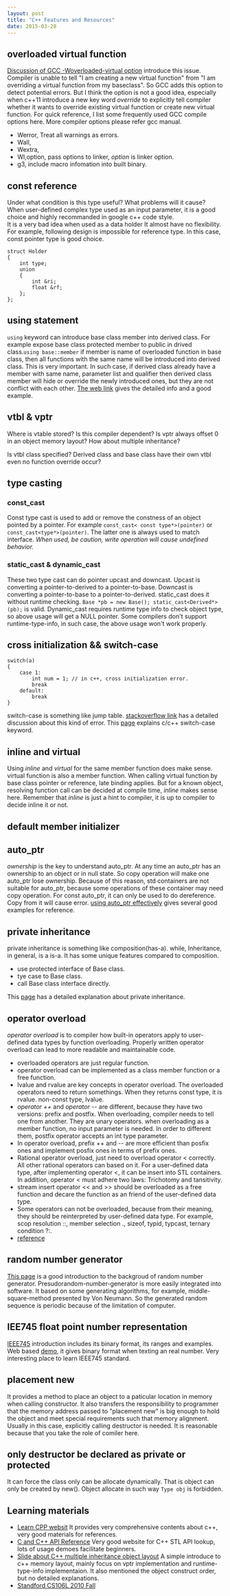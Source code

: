 ```yaml
---
layout: post
title: "C++ Features and Resources"
date: 2015-03-28
---
```


## overloaded virtual function

[Discussion of GCC -Woverloaded-virtual option](https://gcc.gnu.org/ml/gcc/1999-02n/msg00180.html) 
introduce this issue. Compiler is unable to tell "I am creating a new virtual function" from
"I am overriding a virtual function from my baseclass". So GCC adds this option 
to detect potential errors. But I think the option is not a good idea, especially
when c++11 introduce a new key word *override* to explicitly tell compiler whether
it wants to override existing virtual function or create new virtual function.
For quick reference, I list some frequently used GCC compile options here. More
compiler options please refer gcc manual. 

- Werror, Treat all warnings as errors.
- Wall, 
- Wextra,
- Wl,option, pass options to linker, *option* is linker 
  option.
- g3, include macro infomation into built binary.

## const reference

Under what condition is this type useful? What problems will it cause?
When user-defined complex type used as an input parameter, it is a good 
choice and  highly recommanded in google c++ code style.     
It is a very bad idea when used as a data holder It almost have no flexibility.
For example, following design is impossible for reference type. In this case,
const pointer type is good choice.

```
struct Holder
{
	int type;
	union
	{
		int &ri;
		float &rf;
	};
};
```

## using statement

`using` keyword can introduce base class member into derived class.
For example expose base class protected member to public in drived 
class.`using base::member` if member is name of overloaded function 
in base class, then all functions with the same name will be introduced 
into derived class. This is very important. In such case, if 
derived class already have a member with same name, parameter list and 
qualifier then derived class member will hide or override the 
newly introduced ones, but they  are not conflict with each other.
[The web link](http://en.cppreference.com/w/cpp/language/using_declaration)
gives the detailed info and a good example.

## vtbl & vptr
Where is vtable stored? Is this compiler dependent?
Is vptr always offset 0 in an object memory layout?
How about multiple inheritance?

Is vtbl class specified? Derived class and base class
have their own vtbl even no function override occur?

## type casting

### const_cast
Const type cast is used to add or remove the constness of an object pointed
by a pointer. For example `const_cast< const type*>(pointer)` or 
`const_cast<type*>(pointer)`. The latter one is always used to match interface.
*When used, be caution, write operation will cause undefined behavior.*

### static_cast & dynamic_cast
These two type cast can do pointer upcast and downcast. Upcast is converting
a pointer-to-derived to a pointer-to-base. Downcast is converting a 
pointer-to-base to a pointer-to-derived. static_cast does it without runtime 
checking. `Base *pb = new Base(); static_cast<Derived*>(pb);` is valid.
Dynamic_cast requires runtime type info to check object type, so above usage
will get a NULL pointer. Some compilers don't support runtime-type-info,
in such case, the above usage won't work properly.

## cross initialization && switch-case

```
switch(a)
{
	case 1: 
		int num = 1; // in c++, cross initialization error.
		break
	default:
		break
}
```

switch-case is something like jump table.
[stackoverflow link](http://stackoverflow.com/questions/92396/why-cant-variables-be-declared-in-a-switch-statement)
has a detailed discussion about this kind of error.
This [page](http://www.complete-concrete-concise.com/programming/c/keyword-switch-case-default)
explains c/c++ switch-case keyword.

## inline and virtual
Using *inline* and *virtual* for the same member function does 
make sense. virtual function is also a member function. When 
calling virtual function by base class pointer or reference,
late binding applies. But for a known object, resolving function 
call can be decided at compile time, *inline* makes sense here.
Remember that *inline* is just a hint to compiler, it is up 
to compiler to decide inline it or not.

## default member initializer


## auto_ptr
*ownership* is the key to understand auto_ptr. At any time 
an auto_ptr has an ownership to an object or in null state.
So copy operation will make one auto_ptr lose ownership. 
Because of this reason, std containers are not suitable for 
auto_ptr, because some operations of these container may need
copy operation.     For const auto_ptr, it can only be used to 
do dereference. Copy from it will cause error.
[using auto_ptr effectively](http://www.gotw.ca/publications/using_auto_ptr_effectively.htm)
gives several good examples for reference.

## private inheritance
private inheritance is something like composition(has-a).
while, Inheritance, in general, is a is-a. It has some
unique features compared to composition.

- use protected interface of Base class.
- tye case to Base class.
- call Base class interface directly.

This [page](https://isocpp.org/wiki/faq/private-inheritance) 
has a detailed explanation about private inheritance.

## operator overload
*operator overload* is to compiler how built-in operators apply to 
user-defined data types by function overloading. Properly written
operator overload can lead to more readable and maintainable code.

- overloaded operators are just regular function.
- operator overload can be implemented as a class
member function or a free function.
- lvalue and rvalue are key concepts in operator 
overload. The overloaded operators need to return 
somethings. When they returns const type, it is 
rvalue. non-const type, lvalue.
- *operator ++* and *operator --* are different, 
because they have two versions: prefix and postfix.
When overloading, compiler needs to tell one from 
another. They are unary operators. when overloading 
as a member function, no input parameter is needed.
In order to different them, postfix operator accepts
an int type parameter. 
- In operator overload, prefix ++ and -- are more 
efficient than posfix ones and implement posfix ones 
in terms of prefix ones.
- Rational operator overload, just need to overload 
operator < correctly. All other rational operators
can based on it. For a user-defined data type, after
implementing operator <, it can be insert into STL 
containers. In addition, operator < must adhere two 
laws: Trichotomy and tansitivity.
- stream insert operator << and >> should be 
overloaded as a free function and decare the 
function as an friend of the user-defined 
data type. 
- Some operators can not be overloaded, because 
from their meaning, they should be reinterpreted 
by user-defined data type. For example, scop resolution 
::, member selection ., sizeof, typid, typcast, 
ternary condition ?:.
- [reference](http://www.keithschwarz.com/cs106l/fall2010/course-reader/Ch10_OperatorOverloading.pdf)

## random number generator
[This page](http://www.scratchapixel.com/lessons/mathematics-physics-for-computer-graphics/monte-carlo-methods-in-practice/generating-random-numbers)
is a good introduction to the backgroud of random number 
generator. Presudorandom-number-generator is more easily integrated 
into software. It based on some generating algorithms, for example,
middle-square-method presented by Von Neumann. So the generated 
random sequence is periodic because of the limitation of computer.

## IEE745 float point number representation
[IEEE745](http://cs.boisestate.edu/~alark/cs354/lectures/ieee754.pdf)
introduction includes its binary format, its ranges and examples.
Web based [demo](http://babbage.cs.qc.cuny.edu/IEEE-754/), it gives
binary format when texting an real number. Very interesting place to 
learn IEEE745 standard.

## placement new
It provides a method to place an object to a paticular location in memory 
when calling constructor. It also transfers the responsibility to programmer 
that the memory address passed to "placement new" is big enough to hold the 
object and meet special requirements such that memory alignment. Usually in 
this case, explicitly calling destructor is needed. It is reasonable because
that you take the role of comiler here.

## only destructor be declared as private or protected
It can force the class only can be allocate dynamically. 
That is object can only be created by new(). Object 
allocate in such way `Type obj` is forbidden.

## Learning materials

- [Learn CPP websit](http://www.learncpp.com/) It provides very comprehensive 
contents about c++, very good materials for references.
- [C and C++ API Reference](http://www.cplusplus.com/) 
Very good website for C++ STL API lookup, lots of usage 
demoes facilitate beginners.
- [Slide about C++ multiple inheritance object layout](http://lifegoo.pluskid.org/upload/doc/object_models/C++%20Object%20Model.pdf) 
A simple introduce to c++ memory layout, mainly focus on vptr implementation 
and runtime-type-info implementaion. It also mentioned the object construct 
order, but no detailed explanations.
- [Standford CS106L 2010 Fall](http://www.keithschwarz.com/cs106l/fall2010/)
